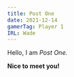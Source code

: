 ```yaml
---
title: Post One
date: 2021-12-14
gamerTag: Player 1
IRL: Wade
---
```


Hello, I am _Post One._

**Nice to meet you!**